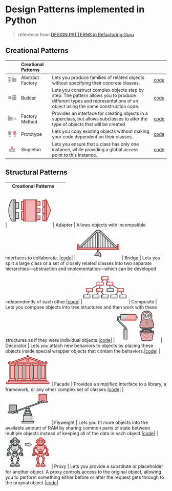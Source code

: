 # Design Patterns implemented in Python

> reference from [DESIGN PATTERNS in Refactoring.Guru](https://refactoring.guru/design-patterns/python)

## Creational Patterns

| |Creational Patterns|||
|:----|:----|:----|:----|
|![](./img/abstract-factory-mini.png) |Abstract Factory|Lets you produce families of related objects without specifying their concrete classes.|[code](./abstract_factory/index.py)|
|![](img/builder-mini.png) |Builder |Lets you construct complex objects step by step. The pattern allows you to produce different types and representations of an object using the same construction code.|[code](./builder/index.py)|
|![](img/factory-method-mini.png) |Factory Method |Provides an interface for creating objects in a superclass, but allows subclasses to alter the type of objects that will be created|[code](./factory/index.py)
|![](img/prototype-mini.png) |Prototype|Lets you copy existing objects without making your code dependent on their classes.|[code](./prototype/index.py)|
|![](img/singleton-mini.png) |Singleton|Lets you ensure that a class has only one instance, while providing a global access point to this instance.|[code](./singleton/index.py)|


## Structural Patterns

| |Creational Patterns|||
|:----|:----|:----|:----|

|![](img/adapter-mini.png) | Adapter | Allows objects with incompatible interfaces to collaborate. |[code](./adapter/index.py)|
|![](img/bridge-mini.png) | Bridge | Lets you split a large class or a set of closely related classes into two separate hierarchies—abstraction and implementation—which can be developed independently of each other.|[code](./Bridge/index.py)|
|![](img/composite-mini.png) | Composite | Lets you compose objects into tree structures and then work with these structures as if they were individual objects.|[code](./Composite/index.py)|
|![](img/decorator-mini.png) | Decorator | Lets you attach new behaviors to objects by placing these objects inside special wrapper objects that contain the behaviors.|[code](./Decorator/index.py)|
|![](img/facade-mini.png) | Facade | Provides a simplified interface to a library, a framework, or any other complex set of classes.|[code](./Facade/index.py)|
|![](img/flyweight-mini.png) | Flyweight | Lets you fit more objects into the available amount of RAM by sharing common parts of state between multiple objects instead of keeping all of the data in each object.|[code](./Flyweight/index.py)|
|![](img/prototype-mini.png) | Proxy | Lets you provide a substitute or placeholder for another object. A proxy controls access to the original object, allowing you to perform something either before or after the request gets through to the original object.|[code](./Proxy/index.py)|
